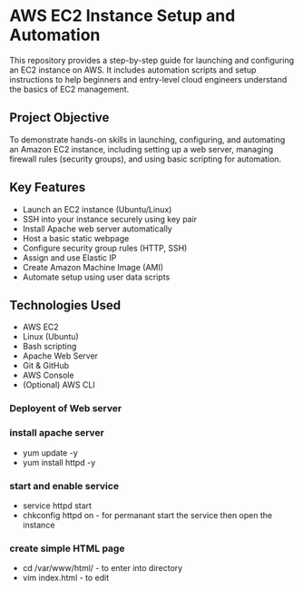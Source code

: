 # AWS EC2 Instance Setup and Automation

This repository provides a step-by-step guide for launching and configuring an EC2 instance on AWS. It includes automation scripts and setup instructions to help beginners and entry-level cloud engineers understand the basics of EC2 management.

##  Project Objective

To demonstrate hands-on skills in launching, configuring, and automating an Amazon EC2 instance, including setting up a web server, managing firewall rules (security groups), and using basic scripting for automation.

## Key Features

- Launch an EC2 instance (Ubuntu/Linux)
- SSH into your instance securely using key pair
- Install Apache web server automatically
- Host a basic static webpage
- Configure security group rules (HTTP, SSH)
- Assign and use Elastic IP
- Create Amazon Machine Image (AMI)
- Automate setup using user data scripts

## Technologies Used

- AWS EC2
- Linux (Ubuntu)
- Bash scripting
- Apache Web Server
- Git & GitHub
- AWS Console
- (Optional) AWS CLI

### Deployent of Web server

### install apache server
- yum update -y
- yum install httpd -y
### start and enable service
- service httpd start
- chkconfig httpd on - for permanant start the service then open the instance
  
### create simple HTML page
- cd /var/www/html/  - to enter into directory
- vim index.html - to edit
  





